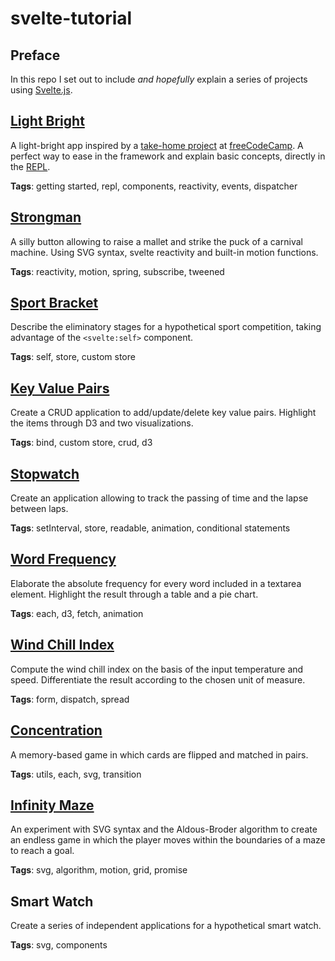 # svelte-tutorial

## Preface

In this repo I set out to include _and hopefully_ explain a series of projects using [Svelte.js](https://svelte.dev).

## [Light Bright](https://svelte.dev/repl/cef9541e26814afa8abdc2d84feecb42)

A light-bright app inspired by a [take-home project](https://learn.freecodecamp.org/coding-interview-prep/take-home-projects/build-a-light-bright-app/) at [freeCodeCamp](freecodecamp.org). A perfect way to ease in the framework and explain basic concepts, directly in the [REPL](https://svelte.dev/repl).

**Tags**: getting started, repl, components, reactivity, events, dispatcher

## [Strongman](https://svelte.dev/repl/c234f8c4626440179c710f0c65cabfca)

A silly button allowing to raise a mallet and strike the puck of a carnival machine. Using SVG syntax, svelte reactivity and built-in motion functions.

**Tags**: reactivity, motion, spring, subscribe, tweened

## [Sport Bracket](https://svelte.dev/repl/4941cafa6eee409d947716816190222f)

Describe the eliminatory stages for a hypothetical sport competition, taking advantage of the `<svelte:self>` component.

**Tags**: self, store, custom store

## [Key Value Pairs](https://svelte.dev/repl/2fead853d94049e79805984858db9adb)

Create a CRUD application to add/update/delete key value pairs. Highlight the items through D3 and two visualizations.

**Tags**: bind, custom store, crud, d3

## [Stopwatch](https://svelte.dev/repl/591aff801e1d47498afdc2738fea4485)

Create an application allowing to track the passing of time and the lapse between laps.

**Tags**: setInterval, store, readable, animation, conditional statements

## [Word Frequency](https://codepen.io/borntofrappe/pen/QWWWqQM)

Elaborate the absolute frequency for every word included in a textarea element. Highlight the result through a table and a pie chart.

**Tags**: each, d3, fetch, animation

## [Wind Chill Index](https://codepen.io/borntofrappe/pen/WNNrrJg)

Compute the wind chill index on the basis of the input temperature and speed. Differentiate the result according to the chosen unit of measure.

**Tags**: form, dispatch, spread

## [Concentration](https://codepen.io/borntofrappe/pen/yLLVNME)

A memory-based game in which cards are flipped and matched in pairs.

**Tags**: utils, each, svg, transition

## [Infinity Maze](https://codepen.io/borntofrappe/pen/pooeyww)

An experiment with SVG syntax and the Aldous-Broder algorithm to create an endless game in which the player moves within the boundaries of a maze to reach a goal.

**Tags**: svg, algorithm, motion, grid, promise

## Smart Watch

Create a series of independent applications for a hypothetical smart watch.

**Tags**: svg, components
